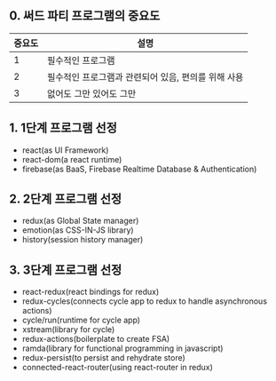 ## 0. 써드 파티 프로그램의 중요도

| 중요도 | 설명 |
|-------|------|
| 1 | 필수적인 프로그램 |
| 2 | 필수적인 프로그램과 관련되어 있음, 편의를 위해 사용 |
| 3 | 없어도 그만 있어도 그만 |

## 1. 1단계 프로그램 선정

- react(as UI Framework)
- react-dom(a react runtime)
- firebase(as BaaS, Firebase Realtime Database & Authentication)

## 2. 2단계 프로그램 선정

- redux(as Global State manager)
- emotion(as CSS-IN-JS library)
- history(session history manager)

## 3. 3단계 프로그램 선정

- react-redux(react bindings for redux)
- redux-cycles(connects cycle app to redux to handle asynchronous actions)
- cycle/run(runtime for cycle app)
- xstream(library for cycle)
- redux-actions(boilerplate to create FSA)
- ramda(library for functional programming in javascript)
- redux-persist(to persist and rehydrate store)
- connected-react-router(using react-router in redux)
